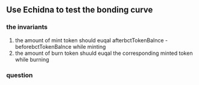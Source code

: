 ## Use Echidna to test the bonding curve

### the invariants
1. the amount of mint token should euqal afterbctTokenBalnce - beforebctTokenBalnce  while minting
2. the amount of burn token shuuld euqal the corresponding minted token while burning

### question
